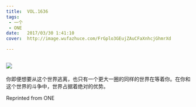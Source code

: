 ```yaml
---
title:	VOL.1636
tags:
 - 一个
 - ONE
date:	2017/03/30 1:41:10
cover:	http://image.wufazhuce.com/FrGplo3GEujZAuCFaXnhcjGhmrXd

---
```

![](http://image.wufazhuce.com/FrGplo3GEujZAuCFaXnhcjGhmrXd)
---

你即便想要从这个世界逃离，也只有一个更大一圈的同样的世界在等着你。在你和这个世界的斗争中，世界占据着绝对的优势。
 
Reprinted from ONE
